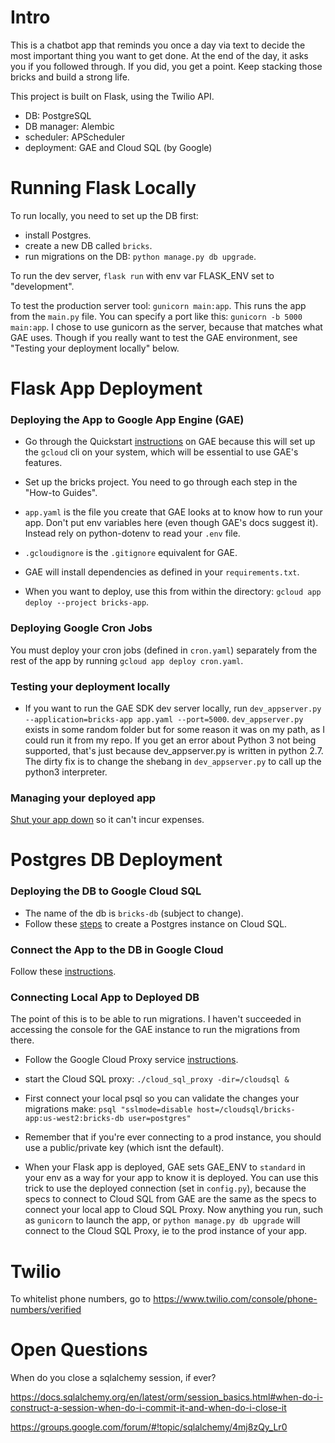 # Intro
This is a chatbot app that reminds you once a day via text to decide the most important thing you want to get done. At the end of the day, it asks you if you followed through. If you did, you get a point. Keep stacking those bricks and build a strong life.

This project is built on Flask, using the Twilio API.
* DB: PostgreSQL
* DB manager: Alembic
* scheduler: APScheduler
* deployment: GAE and Cloud SQL (by Google)

# Running Flask Locally
To run locally, you need to set up the DB first:
* install Postgres.
* create a new DB called `bricks`.
* run migrations on the DB: `python manage.py db upgrade`.

To run the dev server, `flask run` with env var FLASK_ENV set to "development".

To test the production server tool: `gunicorn main:app`. This runs the app from the `main.py` file. You can specify a port like this: `gunicorn -b 5000 main:app`. I chose to use gunicorn as the server, because that matches what GAE uses. Though if you really want to test the GAE environment, see "Testing your deployment locally" below.

# Flask App Deployment

### Deploying the App to Google App Engine (GAE)

* Go through the Quickstart [instructions](https://cloud.google.com/appengine/docs/standard/python3/) on GAE because this will set up the `gcloud` cli on your system, which will be essential to use GAE's features.

* Set up the bricks project. You need to go through each step in the "How-to Guides".

* `app.yaml` is the file you create that GAE looks at to know how to run your app. Don't put env variables here (even though GAE's docs suggest it). Instead rely on python-dotenv to read your `.env` file.

* `.gcloudignore` is the `.gitignore` equivalent for GAE.

* GAE will install dependencies as defined in your `requirements.txt`.

* When you want to deploy, use this from within the directory: `gcloud app deploy --project bricks-app`.

### Deploying Google Cron Jobs
You must deploy your cron jobs (defined in `cron.yaml`) separately from the rest of the app by running `gcloud app deploy cron.yaml`.

### Testing your deployment locally

* If  you want to run the GAE SDK dev server locally, run `dev_appserver.py --application=bricks-app app.yaml --port=5000`. 
`dev_appserver.py` exists in some random folder but for some reason it was on my path, as I could run it from my repo. If you get an error about Python 3 not being supported, that's just because dev_appserver.py is written in python 2.7. The dirty fix is to change the shebang in `dev_appserver.py` to call up the python3 interpreter.

### Managing your deployed app
[Shut your app down](https://console.cloud.google.com/appengine/settings?project=bricks-app&serviceId=default) so it can't incur expenses.



# Postgres DB Deployment

### Deploying the DB to Google Cloud SQL
* The name of the db is `bricks-db` (subject to change).
* Follow these [steps](https://cloud.google.com/sql/docs/postgres/create-instance) to create a Postgres instance on Cloud SQL. 

### Connect the App to the DB in Google Cloud
Follow these [instructions](https://cloud.google.com/appengine/docs/standard/python3/using-cloud-sql).

### Connecting Local App to Deployed DB
The point of this is to be able to run migrations. I haven't succeeded in accessing the console for the GAE instance to run the migrations from there.

* Follow the Google Cloud Proxy service [instructions](https://cloud.google.com/sql/docs/postgres/connect-admin-proxy).

* start the Cloud SQL proxy: `./cloud_sql_proxy -dir=/cloudsql &`

* First connect your local psql so you can validate the changes your migrations make: `psql "sslmode=disable host=/cloudsql/bricks-app:us-west2:bricks-db user=postgres"`

* Remember that if you're ever connecting to a prod instance, you should use a public/private key (which isnt the default).

* When your Flask app is deployed, GAE sets GAE_ENV to `standard` in your env as a way for your app to know it is deployed. You can use this trick to use the deployed connection (set in `config.py`), because the specs to connect to Cloud SQL from GAE are the same as the specs to connect your local app to Cloud SQL Proxy. Now anything you run, such as `gunicorn` to launch the app, or `python manage.py db upgrade` will connect to the Cloud SQL Proxy, ie to the prod instance of your app.

# Twilio

To whitelist phone numbers, go to https://www.twilio.com/console/phone-numbers/verified

# Open Questions
When do you close a sqlalchemy session, if ever?

https://docs.sqlalchemy.org/en/latest/orm/session_basics.html#when-do-i-construct-a-session-when-do-i-commit-it-and-when-do-i-close-it

https://groups.google.com/forum/#!topic/sqlalchemy/4mj8zQy_Lr0